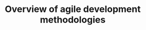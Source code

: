 ---
title: Overview of agile development methodologies
layout: default
parent: Agile Development Process
nav_order: 1
---